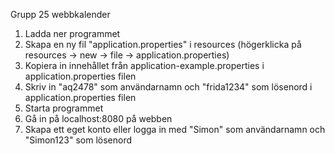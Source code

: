 Grupp 25 webbkalender

1. Ladda ner programmet 
2. Skapa en ny fil "application.properties" i resources (högerklicka på resources -> new -> file -> application.properties)
3. Kopiera in innehållet från application-example.properties i application.properties filen
4. Skriv in "aq2478" som användarnamn och "frida1234" som lösenord i application.properties filen 
5. Starta programmet
6. Gå in på localhost:8080 på webben
7. Skapa ett eget konto eller logga in med "Simon" som användarnamn och "Simon123" som lösenord  

 
